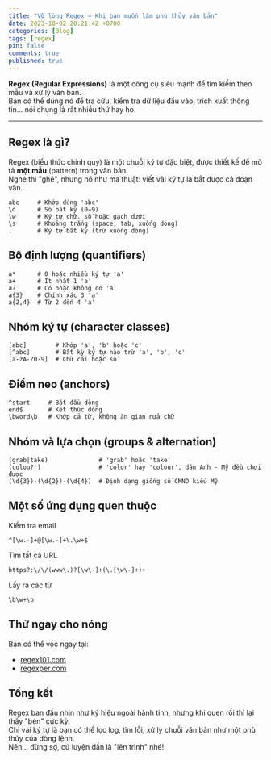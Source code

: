 ```yaml
---
title: "Vỡ lòng Regex – Khi bạn muốn làm phù thủy văn bản"
date: 2023-10-02 20:21:42 +0700
categories: [Blog]
tags: [regex]
pin: false
comments: true
published: true
---
```


**Regex (Regular Expressions)** là một công cụ siêu mạnh để tìm kiếm theo mẫu và xử lý văn bản.  
Bạn có thể dùng nó để tra cứu, kiểm tra dữ liệu đầu vào, trích xuất thông tin... nói chung là rất nhiều thứ hay ho.

---

## Regex là gì?

Regex (biểu thức chính quy) là một chuỗi ký tự đặc biệt, được thiết kế để mô tả **một mẫu** (pattern) trong văn bản.  
Nghe thì "ghê", nhưng nó như ma thuật: viết vài ký tự là bắt được cả đoạn văn.

```text
abc     # Khớp đúng 'abc'
\d      # Số bất kỳ (0–9)
\w      # Ký tự chữ, số hoặc gạch dưới
\s      # Khoảng trắng (space, tab, xuống dòng)
.       # Ký tự bất kỳ (trừ xuống dòng)
```

## Bộ định lượng (quantifiers)

```text
a*      # 0 hoặc nhiều ký tự 'a'
a+      # Ít nhất 1 'a'
a?      # Có hoặc không có 'a'
a{3}    # Chính xác 3 'a'
a{2,4}  # Từ 2 đến 4 'a'
```

## Nhóm ký tự (character classes)

```text
[abc]        # Khớp 'a', 'b' hoặc 'c'
[^abc]       # Bất kỳ ký tự nào trừ 'a', 'b', 'c'
[a-zA-Z0-9]  # Chữ cái hoặc số
```

## Điểm neo (anchors)

```text
^start     # Bắt đầu dòng
end$       # Kết thúc dòng
\bword\b   # Khớp cả từ, không ăn gian nửa chữ
```

## Nhóm và lựa chọn (groups & alternation)

```text
(grab|take)              # 'grab' hoặc 'take'
(colou?r)                # 'color' hay 'colour', dân Anh - Mỹ đều chơi được
(\d{3})-(\d{2})-(\d{4})  # Định dạng giống số CMND kiểu Mỹ
```

## Một số ứng dụng quen thuộc

Kiểm tra email

```text
^[\w.-]+@[\w.-]+\.\w+$
```

Tìm tất cả URL

```text
https?:\/\/(www\.)?[\w\-]+(\.[\w\-]+)+
```

Lấy ra các từ

```text
\b\w+\b
```

## Thử ngay cho nóng

Bạn có thể vọc ngay tại:

- [regex101.com](https://regex101.com/)
- [regexper.com](https://regexper.com/)

## Tổng kết

Regex ban đầu nhìn như ký hiệu ngoài hành tinh, nhưng khi quen rồi thì lại thấy "bén" cực kỳ.  
Chỉ vài ký tự là bạn có thể lọc log, tìm lỗi, xử lý chuỗi văn bản như một phù thủy của dòng lệnh.  
Nên... đừng sợ, cứ luyện dần là "lên trình" nhé!  